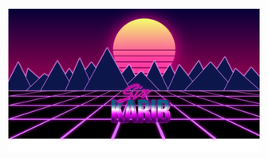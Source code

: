 [<img align="left" alt="R E T R O W A V E" src="img/retrowave.svg" />][retrowave]
        
[retrowave]: https://github.com/SirKarib
